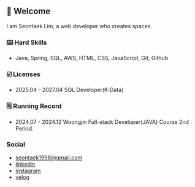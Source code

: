 ## 🤗 Welcome
I am Seontaek Lim, a web developer who creates spaces.
  
### ⌨️ Hard Skills
* Java, Spring, SQL, AWS, HTML, CSS, JavaScript, Git, Github

### ☑️ Licenses
* 2025.04 - 2027.04 SQL Developer(K-Data)
      
### 🗒️ Running Record
* 2024.07 - 2024.12 Woongjin Full-stack Developer(JAVA) Course 2nd Period.

### Social
* seontaek1998@gmail.com
* [linkedin](www.linkedin.com/in/선택-임-a08208335)
* [instagram](https://www.instagram.com/seontaek_lim/)
* [velog](https://velog.io/@seontaek1998/posts)
<!--
**seontaek0703/seontaek0703** is a ✨ _special_ ✨ repository because its `README.md` (this file) appears on your GitHub profile.

Here are some ideas to get you started:

- 🔭 I’m currently working on ...
- 🌱 I’m currently learning ...
- 👯 I’m looking to collaborate on ...
- 🤔 I’m looking for help with ...
- 💬 Ask me about ...
- 📫 How to reach me: ...
- 😄 Pronouns: ...
- ⚡ Fun fact: ...
-->
